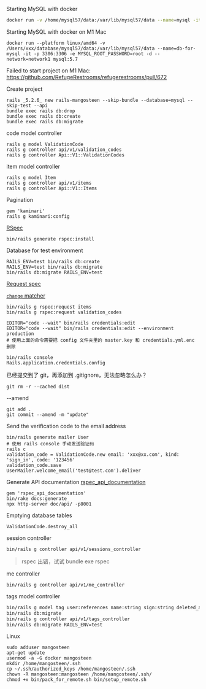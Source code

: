 Starting MySQL with docker

```bash
docker run -v /home/mysql57/data:/var/lib/mysql57/data --name=mysql -it -p 3306:3306 -e MYSQL_ROOT_PASSWORD=root -d mysql:5.7
```

Starting MySQL with docker on M1 Mac
```
docker run --platform linux/amd64 -v /Users/xxx/database/mysql57/data:/var/lib/mysql57/data --name=db-for-mysql -it -p 3306:3306 -e MYSQL_ROOT_PASSWORD=root -d --network=network1 mysql:5.7
```

Failed to start project on M1 Mac: https://github.com/RefugeRestrooms/refugerestrooms/pull/672

Create project

```
rails _5.2.6_ new rails-mangosteen --skip-bundle --database=mysql --skip-test --api
bundle exec rails db:drop
bundle exec rails db:create
bundle exec rails db:migrate
```

code model controller

```
rails g model ValidationCode
rails g controller api/v1/validation_codes
rails g controller Api::V1::ValidationCodes
```

item model controller

```
rails g model Item
rails g controller api/v1/items
rails g controller Api::V1::Items
```

Pagination

```
gem 'kaminari'
rails g kaminari:config
```

[RSpec](https://github.com/rspec/rspec-rails/tree/5-1-maintenance)

```
bin/rails generate rspec:install
```

Database for test environment

```
RAILS_ENV=test bin/rails db:create
RAILS_ENV=test bin/rails db:migrate
bin/rails db:migrate RAILS_ENV=test
```

[Request spec](https://relishapp.com/rspec/rspec-rails/docs/request-specs/request-spec)

[`change` matcher](https://relishapp.com/rspec/rspec-expectations/docs/built-in-matchers/change-matcher)

```
bin/rails g rspec:request items
bin/rails g rspec:request validation_codes
```

```
EDITOR="code --wait" bin/rails credentials:edit
EDITOR="code --wait" bin/rails credentials:edit --environment production
# 使用上面的命令需要把 config 文件夹里的 master.key 和 credentials.yml.enc 删除
```
```
bin/rails console
Rails.application.credentials.config
```

已经提交到了 git，再添加到 .gitignore，无法忽略怎么办？
```
git rm -r --cached dist
```

--amend
```
git add .
git commit --amend -m "update"
```

Send the verification code to the email address
```
bin/rails generate mailer User
# 使用 rails console 手动发送验证码
rails c
validation_code = ValidationCode.new email: 'xxx@xx.com', kind: 'sign_in', code: '123456'
validation_code.save
UserMailer.welcome_email('test@test.com').deliver
```

Generate API documentation [rspec_api_documentation](https://github.com/zipmark/rspec_api_documentation)
```
gem 'rspec_api_documentation'
bin/rake docs:generate
npx http-server doc/api/ -p8001
```

Emptying database tables
```
ValidationCode.destroy_all
```

session controller
```
bin/rails g controller api/v1/sessions_controller
```

> rspec 出错，试试 bundle exe rspec

me controller
```
bin/rails g controller api/v1/me_controller
```

tags model controller
```bash
bin/rails g model tag user:references name:string sign:string deleted_at:datetime
bin/rails db:migrate
bin/rails g controller api/v1/tags_controller
bin/rails db:migrate RAILS_ENV=test
```

Linux

```
sudo adduser mangosteen
apt-get update
usermod -a -G docker mangosteen
mkdir /home/mangosteen/.ssh
cp ~/.ssh/authorized_keys /home/mangosteen/.ssh
chown -R mangosteen:mangosteen /home/mangosteen/.ssh/
chmod +x bin/pack_for_remote.sh bin/setup_remote.sh
```